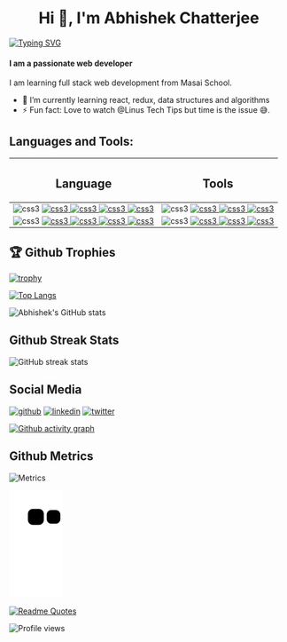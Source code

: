 <h1 align="center">Hi 👋, I'm Abhishek Chatterjee</h1>

[![Typing SVG](https://readme-typing-svg.demolab.com?font=Fira+Code&size=45&pause=1200&color=F75C7E&center=true&vCenter=true&width=1200&lines=Hi+there+%F0%9F%91%8B%2C;My+name+is+Abhishek+Chatterjee++%F0%9F%91%A8%E2%80%8D%F0%9F%92%BB;I+am+a+web+developer;Always+curious+to+learn+new+things;And+implement+them+%F0%9F%98%87)](https://git.io/typing-svg)
#### I am a passionate web developer
I am learning full stack web development from Masai School.

- 🌱 I’m currently learning react, redux, data structures and algorithms  
- ⚡ Fun fact: Love to watch @Linus Tech Tips but time is the issue 😅. 


<h2 align="left">Languages and Tools:</h2>

|<h2> Language</h2> | <h2>Tools</h2> |
|---|---|
| <img src="https://chiranjeev-thapliyal.vercel.app/svg/html-5.svg" alt="css3" width="80" height="80"/> </a> <a href="https://www.cypress.io" target="_blank" rel="noreferrer">  <img src="https://chiranjeev-thapliyal.vercel.app/svg/css3.svg" alt="css3" width="80" height="80"/> </a> <a href="https://www.cypress.io" target="_blank" rel="noreferrer">  <img src="https://chiranjeev-thapliyal.vercel.app/svg/javascript.svg" alt="css3" width="80" height="80"/> </a> <a href="https://www.cypress.io" target="_blank" rel="noreferrer"> <img src="https://velvety-croquembouche-9aebc1.netlify.app/static/media/typescript.f66836b8.svg" alt="css3" width="80" height="80"/> </a> <a href="https://www.cypress.io" target="_blank" rel="noreferrer">  <img src="https://chiranjeev-thapliyal.vercel.app/svg/reactjs.svg" alt="css3" width="80" height="80"/> </a> <a href="https://www.cypress.io" target="_blank" rel="noreferrer"> |  <img src="https://chiranjeev-thapliyal.vercel.app/svg/git.svg" alt="css3" width="80" height="80"/> </a> <a href="https://www.cypress.io" target="_blank" rel="noreferrer">  <img src="https://cdn-icons-png.flaticon.com/512/25/25231.png" alt="css3" width="80" height="80"/> </a> <a href="https://www.cypress.io" target="_blank" rel="noreferrer">  <img src="https://cdn.iconscout.com/icon/free/png-256/npm-3521612-2945056.png" alt="css3" width="80" height="80"/> </a> <a href="https://www.cypress.io" target="_blank" rel="noreferrer"> <img src="https://abhishek1337chatterjee.github.io/static/media/cypress.d77f8449ebe8b2bcfa8d.png" alt="css3" width="80" height="80"/> </a> <a href="https://www.cypress.io" target="_blank" rel="noreferrer">    |
| <img src="https://www.vectorlogo.zone/logos/firebase/firebase-icon.svg" alt="css3" width="80" height="80"/> </a> <a href="https://www.cypress.io" target="_blank" rel="noreferrer">  <img src="https://chiranjeev-thapliyal.vercel.app/svg/redux.svg" alt="css3" width="80" height="80"/> </a> <a href="https://www.cypress.io" target="_blank" rel="noreferrer">  <img src="https://chiranjeev-thapliyal.vercel.app/svg/nodejs.svg" alt="css3" width="80" height="80"/> </a> <a href="https://www.cypress.io" target="_blank" rel="noreferrer"> <img src="https://chiranjeev-thapliyal.vercel.app/svg/mongodb.svg" alt="css3" width="80" height="80"/> </a> <a href="https://www.cypress.io" target="_blank" rel="noreferrer">  <img src="https://abhishek1337chatterjee.github.io/static/media/express.c1af1dd1c23d9e6dc11d.png" alt="css3" width="80" height="80"/> </a> <a href="https://www.cypress.io" target="_blank" rel="noreferrer"> |   <img src="https://www.datocms-assets.com/35255/1665957463-sponsor-logo-vercel.png" alt="css3" width="80" height="80"/> </a> <a href="https://www.cypress.io" target="_blank" rel="noreferrer">  <img src="https://upload.wikimedia.org/wikipedia/commons/a/ab/Swagger-logo.png" alt="css3" width="80" height="80"/> </a> <a href="https://www.cypress.io" target="_blank" rel="noreferrer">  <img src="https://avatars.githubusercontent.com/u/77067997?s=200&v=4" alt="css3" width="80" height="80"/> </a> <a href="https://www.cypress.io" target="_blank" rel="noreferrer"> <img src="https://upload.wikimedia.org/wikipedia/commons/thumb/9/9a/Visual_Studio_Code_1.35_icon.svg/2048px-Visual_Studio_Code_1.35_icon.svg.png" alt="css3" width="80" height="80"/> </a> <a href="https://www.cypress.io" target="_blank" rel="noreferrer">     |






<h2 align="left">🏆 Github Trophies</h2>


[![trophy](https://github-profile-trophy.vercel.app/?username=abhishek1337chatterjee&theme=radical&margin-w=85&margin-h=85)](https://github.com/ryo-ma/github-profile-trophy)


[![Top Langs](https://github-readme-stats-sigma-five.vercel.app/api/top-langs/?username=abhishek1337chatterjee&theme=radical&layout=compact)](https://github.com/anuraghazra/github-readme-stats)

![Abhishek's GitHub stats](https://github-readme-stats-sigma-five.vercel.app/api?username=abhishek1337chatterjee&show_icons=true&theme=radical)  

<h2 align="left">Github Streak Stats</h2>

![GitHub streak stats](https://streak-stats.demolab.com/?user=abhishek1337chatterjee&theme=radical) 


<h2 align="left">Social Media </h2>


[<img src='https://raw.githubusercontent.com/gauravghongde/social-icons/9d939e1c5b7ea4a24ac39c3e4631970c0aa1b920/SVG/White/Github_white.svg' alt='github' height='40' width='60'>](https://github.com/abhishek1337chatterjee)  [<img src='https://raw.githubusercontent.com/gauravghongde/social-icons/9d939e1c5b7ea4a24ac39c3e4631970c0aa1b920/SVG/White/LinkedIN_white.svg' alt='linkedin' height='40' width='60'>](https://www.linkedin.com/in/abhishekchatterjee-saheb1337/)  [<img src='https://raw.githubusercontent.com/gauravghongde/social-icons/9d939e1c5b7ea4a24ac39c3e4631970c0aa1b920/SVG/White/Twitter_white.svg' alt='twitter' height='40' width='60'>](https://twitter.com/saheb1337) 

[![Github activity graph](https://github-readme-activity-graph.vercel.app/graph?username=abhishek1337chatterjee&theme=react-dark)](https://github.com/ashutosh00710/github-readme-activity-graph)

<h2 align="left">Github Metrics </h2>


![Metrics](https://metrics.lecoq.io/abhishek1337chatterjee?template=classic&base.indepth=true&isocalendar=1&people=1&achievements=1&fortune=1&base=header%2C%20activity%2C%20community%2C%20repositories%2C%20metadata&base.indepth=true&base.hireable=false&base.skip=false&isocalendar=false&isocalendar.duration=full-year&people=false&people.limit=31&people.identicons=false&people.identicons.hide=false&people.size=53&people.types=followers%2C%20following&people.shuffle=false&achievements=false&achievements.threshold=C&achievements.secrets=true&achievements.display=detailed&achievements.limit=0&fortune=false&config.timezone=Asia%2FCalcutta&config.octicon=true&config.display=large)
 



![snake gif](https://github.com/abhishek1337chatterjee/abhishek1337chatterjee/blob/output/github-contribution-grid-snake.svg) 
 
 
[![Readme Quotes](https://quotes-github-readme.vercel.app/api?type=horizontal&theme=monokai)](https://github.com/piyushsuthar/github-readme-quotes)


![Profile views](https://gpvc.arturio.dev/abhishek1337chatterjee) 

 

